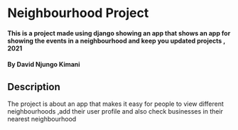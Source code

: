 # Neighbourhood Project
#### This is a project made using django showing an app that shows an app for showing the events in a neighbourhood and keep you updated projects , 2021
#### By **David Njungo Kimani**
## Description
The project is about an app that makes it easy for people to view different neighbourhoods ,add their user profile and also check businesses in their nearest neighbourhood
